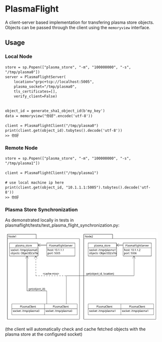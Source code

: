 
# PlasmaFlight

A client-server based implementation for transfering plasma store objects. Objects can be passed through the client using the `memoryview` interface.

## Usage

### Local Node

```[python]
store = sp.Popen(["plasma_store", "-m", "100000000", "-s", "/tmp/plasma0"])
server = PlasmaFlightServer(
    location="grpc+tcp://localhost:5005",
    plasma_socket="/tmp/plasma0",
    tls_certificates=[],
    verify_client=False)


object_id = generate_sha1_object_id(b'my_key')
data = memoryview("你好".encode('utf-8'))

client = PlasmaFlightClient("/tmp/plasma0")
print(client.get(object_id).tobytes().decode('utf-8'))
>> 你好
```

### Remote Node

```[python]
store = sp.Popen(["plasma_store", "-m", "100000000", "-s", "/tmp/plasma1"])

client = PlasmaFlightClient("/tmp/plasma1")

# use local machine ip here
print(client.get(object_id, "10.1.1.1:5005").tobytes().decode('utf-8'))
>> 你好
```

### Plasma Store Synchronization

As demonstrated locally in tests in plasmaflight/tests/test_plasma_flight_synchronization.py:

![object-diagram](/docs/plasmaflight.png "Plasma Store Synchronization")

(the client will automatically check and cache fetched objects with the plasma store at the configured socket)
